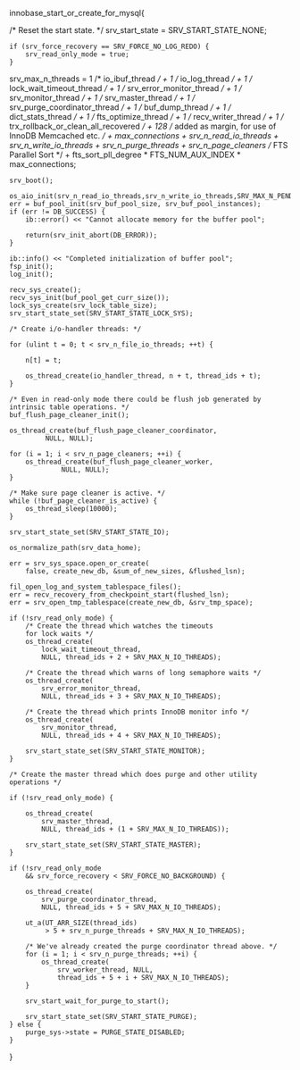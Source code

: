 
innobase_start_or_create_for_mysql{

/* Reset the start state. */
	srv_start_state = SRV_START_STATE_NONE;

	if (srv_force_recovery == SRV_FORCE_NO_LOG_REDO) {
		srv_read_only_mode = true;
	}

srv_max_n_threads = 1   /* io_ibuf_thread */
			    + 1 /* io_log_thread */
			    + 1 /* lock_wait_timeout_thread */
			    + 1 /* srv_error_monitor_thread */
			    + 1 /* srv_monitor_thread */
			    + 1 /* srv_master_thread */
			    + 1 /* srv_purge_coordinator_thread */
			    + 1 /* buf_dump_thread */
			    + 1 /* dict_stats_thread */
			    + 1 /* fts_optimize_thread */
			    + 1 /* recv_writer_thread */
			    + 1 /* trx_rollback_or_clean_all_recovered */
			    + 128 /* added as margin, for use of
				  InnoDB Memcached etc. */
			    + max_connections
			    + srv_n_read_io_threads
			    + srv_n_write_io_threads
			    + srv_n_purge_threads
			    + srv_n_page_cleaners
			    /* FTS Parallel Sort */
			    + fts_sort_pll_degree * FTS_NUM_AUX_INDEX
			      * max_connections;

	srv_boot();

	os_aio_init(srv_n_read_io_threads,srv_n_write_io_threads,SRV_MAX_N_PENDING_SYNC_IOS)
	err = buf_pool_init(srv_buf_pool_size, srv_buf_pool_instances);
	if (err != DB_SUCCESS) {
		ib::error() << "Cannot allocate memory for the buffer pool";

		return(srv_init_abort(DB_ERROR));
	}

	ib::info() << "Completed initialization of buffer pool";
	fsp_init();
	log_init();

	recv_sys_create();
	recv_sys_init(buf_pool_get_curr_size());
	lock_sys_create(srv_lock_table_size);
	srv_start_state_set(SRV_START_STATE_LOCK_SYS);

	/* Create i/o-handler threads: */

	for (ulint t = 0; t < srv_n_file_io_threads; ++t) {

		n[t] = t;

		os_thread_create(io_handler_thread, n + t, thread_ids + t);
	}

	/* Even in read-only mode there could be flush job generated by
	intrinsic table operations. */
	buf_flush_page_cleaner_init();

	os_thread_create(buf_flush_page_cleaner_coordinator,
			 NULL, NULL);

	for (i = 1; i < srv_n_page_cleaners; ++i) {
		os_thread_create(buf_flush_page_cleaner_worker,
				 NULL, NULL);
	}

	/* Make sure page cleaner is active. */
	while (!buf_page_cleaner_is_active) {
		os_thread_sleep(10000);
	}

	srv_start_state_set(SRV_START_STATE_IO);

	os_normalize_path(srv_data_home);
 
	err = srv_sys_space.open_or_create(
		false, create_new_db, &sum_of_new_sizes, &flushed_lsn);

	fil_open_log_and_system_tablespace_files();	
	err = recv_recovery_from_checkpoint_start(flushed_lsn);
	err = srv_open_tmp_tablespace(create_new_db, &srv_tmp_space);

	if (!srv_read_only_mode) {
		/* Create the thread which watches the timeouts
		for lock waits */
		os_thread_create(
			lock_wait_timeout_thread,
			NULL, thread_ids + 2 + SRV_MAX_N_IO_THREADS);

		/* Create the thread which warns of long semaphore waits */
		os_thread_create(
			srv_error_monitor_thread,
			NULL, thread_ids + 3 + SRV_MAX_N_IO_THREADS);

		/* Create the thread which prints InnoDB monitor info */
		os_thread_create(
			srv_monitor_thread,
			NULL, thread_ids + 4 + SRV_MAX_N_IO_THREADS);

		srv_start_state_set(SRV_START_STATE_MONITOR);
	}

	/* Create the master thread which does purge and other utility
	operations */

	if (!srv_read_only_mode) {

		os_thread_create(
			srv_master_thread,
			NULL, thread_ids + (1 + SRV_MAX_N_IO_THREADS));

		srv_start_state_set(SRV_START_STATE_MASTER);
	}

	if (!srv_read_only_mode
	    && srv_force_recovery < SRV_FORCE_NO_BACKGROUND) {

		os_thread_create(
			srv_purge_coordinator_thread,
			NULL, thread_ids + 5 + SRV_MAX_N_IO_THREADS);

		ut_a(UT_ARR_SIZE(thread_ids)
		     > 5 + srv_n_purge_threads + SRV_MAX_N_IO_THREADS);

		/* We've already created the purge coordinator thread above. */
		for (i = 1; i < srv_n_purge_threads; ++i) {
			os_thread_create(
				srv_worker_thread, NULL,
				thread_ids + 5 + i + SRV_MAX_N_IO_THREADS);
		}

		srv_start_wait_for_purge_to_start();

		srv_start_state_set(SRV_START_STATE_PURGE);
	} else {
		purge_sys->state = PURGE_STATE_DISABLED;
	}

}
